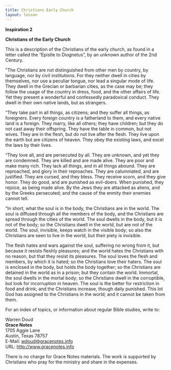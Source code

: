 ```yaml
---
title: Christians Early Church
layout: lesson
---
```



**Inspiration 2**

**Christians of the Early Church**

This is a description of the Christians of the early church, as found in
a letter called the “Epistle to Diognetus”, by an unknown author of the
2nd Century.

"The Christians are not distinguished from other men by country, by
language, nor by civil institutions. For they neither dwell in cities by
themselves, nor use a peculiar tongue, nor lead a singular mode of life.
They dwell in the Grecian or barbarian cities, as the case may be; they
follow the usage of the country in dress, food, and the other affairs of
life. Yet they present a wonderful and confessedly paradoxical conduct.
They dwell in their own native lands, but as strangers.

“They take part in all things, as citizens; and they suffer all things,
as foreigners. Every foreign country is a fatherland to them, and every
native land is a foreign. They marry, like all others; they have
children; but they do not cast away their offspring. They have the table
in common, but not wives. They are in the flesh, but do not live after
the flesh. They live upon the earth but are citizens of heaven. They
obey the existing laws, and excel the laws by their lives.

“They love all, and are persecuted by all. They are unknown, and yet
they are condemned. They are killed and are made alive. They are poor
and make many rich. They lack all things, and in all things abound. They
are reproached, and glory in their reproaches. They are calumniated, and
are justified. They are cursed, and they bless. They receive scorn, and
they give honor. They do good, and are punished as evil-doers. When
punished, they rejoice, as being made alive. By the Jews they are
attacked as aliens, and by the Greeks persecuted; and the cause of the
enmity their enemies cannot tell.

“In short, what the soul is in the body, the Christians are in the
world. The soul is diffused through all the members of the body, and the
Christians are spread through the cities of the world. The soul dwells
in the body, but it is not of the body; so the Christians dwell in the
world, but are not of the world. The soul, invisible, keeps watch in the
visible body; so also the Christians are seen to live in the world, but
their piety is invisible.

The flesh hates and wars against the soul, suffering no wrong from it,
but because it resists fleshly pleasures; and the world hates the
Christians with no reason, but that they resist its pleasures. The soul
loves the flesh and members, by which it is hated; so the Christians
love their haters. The soul is enclosed in the body, but holds the body
together; so the Christians are detained in the world as in a prison;
but they contain the world. Immortal, the soul dwells in the mortal
body; so the Christians dwell in the corruptible, but look for
incorruption in heaven. The soul is the better for restriction in food
and drink; and the Christians increase, though daily punished. This lot
God has assigned to the Christians in the world; and it cannot be taken
from them.

For an index of topics, or information about regular Bible studies,
write to:

Warren Doud  
**Grace Notes**  
1705 Aggie Lane  
Austin, Texas 78757  
E-Mail: wdoud@gracenotes.info  
URL: http://www.gracenotes.info

There is no charge for Grace Notes materials. The work is supported by
Christians who pray for the ministry and share in the expenses.

